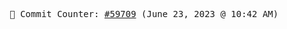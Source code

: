 <p align="center">
    <samp>
        📮 Commit Counter: <a href="https://github.com/Javascript-void0/Javascript-void0/commits/main">#59709</a> (June 23, 2023 @ 10:42 AM)
    </samp>
</p>